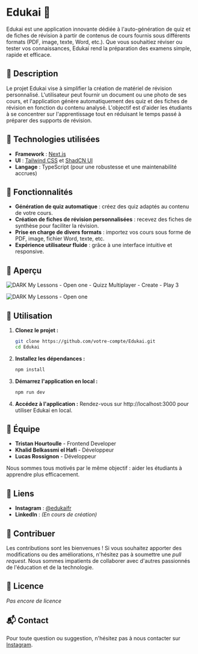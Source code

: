 # Edukai 🐧

Edukai est une application innovante dédiée à l'auto-génération de quiz et de fiches de révision à partir de contenus de cours fournis sous différents formats (PDF, image, texte, Word, etc.). Que vous souhaitiez réviser ou tester vos connaissances, Edukai rend la préparation des examens simple, rapide et efficace.

## 📌 Description

Le projet Edukai vise à simplifier la création de matériel de révision personnalisé. L'utilisateur peut fournir un document ou une photo de ses cours, et l'application génère automatiquement des quiz et des fiches de révision en fonction du contenu analysé. L'objectif est d'aider les étudiants à se concentrer sur l'apprentissage tout en réduisant le temps passé à préparer des supports de révision.

## 🎨 Technologies utilisées

- **Framework** : [Next.js](https://nextjs.org/)
- **UI** : [Tailwind CSS](https://tailwindcss.com/) et [ShadCN UI](https://shadcn.dev)
- **Langage** : TypeScript (pour une robustesse et une maintenabilité accrues)

## 🚀 Fonctionnalités

- **Génération de quiz automatique** : créez des quiz adaptés au contenu de votre cours.
- **Création de fiches de révision personnalisées** : recevez des fiches de synthèse pour faciliter la révision.
- **Prise en charge de divers formats** : importez vos cours sous forme de PDF, image, fichier Word, texte, etc.
- **Expérience utilisateur fluide** : grâce à une interface intuitive et responsive.
  
## 📸 Aperçu

![DARK  My Lessons - Open one - Quizz Multiplayer - Create - Play 3](https://github.com/user-attachments/assets/e9236864-dcd3-40cb-9f84-b2dd37247aa2)

![DARK  My Lessons - Open one](https://github.com/user-attachments/assets/1ac70d5d-6a8d-4a4a-9f7d-be3c44f2732c)


## 📖 Utilisation

1. **Clonez le projet :**
   ```bash
   git clone https://github.com/votre-compte/Edukai.git
   cd Edukai
   ```

2. **Installez les dépendances :**
   ```bash
   npm install
   ```
   
3. **Démarrez l'application en local :**
   ```bash
   npm run dev
   ```
   
4. **Accédez à l'application :**
   Rendez-vous sur http://localhost:3000 pour utiliser Edukai en local.<br>

## 👥 Équipe

- **Tristan Hourtoulle** - Frontend Developer
- **Khalid Belkassmi el Hafi** - Développeur
- **Lucas Rossignon** - Développeur

Nous sommes tous motivés par le même objectif : aider les étudiants à apprendre plus efficacement.

## 🔗 Liens

- **Instagram** : [@edukaifr](https://www.instagram.com/edukaifr/?hl=fr)
- **LinkedIn** : _(En cours de création)_

## 🤝 Contribuer

Les contributions sont les bienvenues ! Si vous souhaitez apporter des modifications ou des améliorations, n'hésitez pas à soumettre une *pull request*. Nous sommes impatients de collaborer avec d'autres passionnés de l'éducation et de la technologie.

## 📄 Licence

_Pas encore de licence_

## 📬 Contact

Pour toute question ou suggestion, n'hésitez pas à nous contacter sur [Instagram](https://www.instagram.com/edukaifr/?hl=fr).
